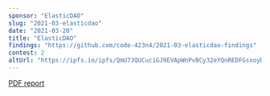 ```yaml
---
sponsor: "ElasticDAO"
slug: "2021-03-elasticdao"
date: "2021-03-20"
title: "ElasticDAO"
findings: "https://github.com/code-423n4/2021-03-elasticdao-findings"
contest: 2
altUrl: "https://ipfs.io/ipfs/QmU7JQUCuciGJ9EVApWnPvBCy32eYQnREDFGsxoyDR6w3j?filename=Code%20423n4%20ElasticDAO%20Findings%20and%20Analysis.pdf"
---
```


[PDF report](https://ipfs.io/ipfs/QmU7JQUCuciGJ9EVApWnPvBCy32eYQnREDFGsxoyDR6w3j?filename=Code%20423n4%20ElasticDAO%20Findings%20and%20Analysis.pdf)
